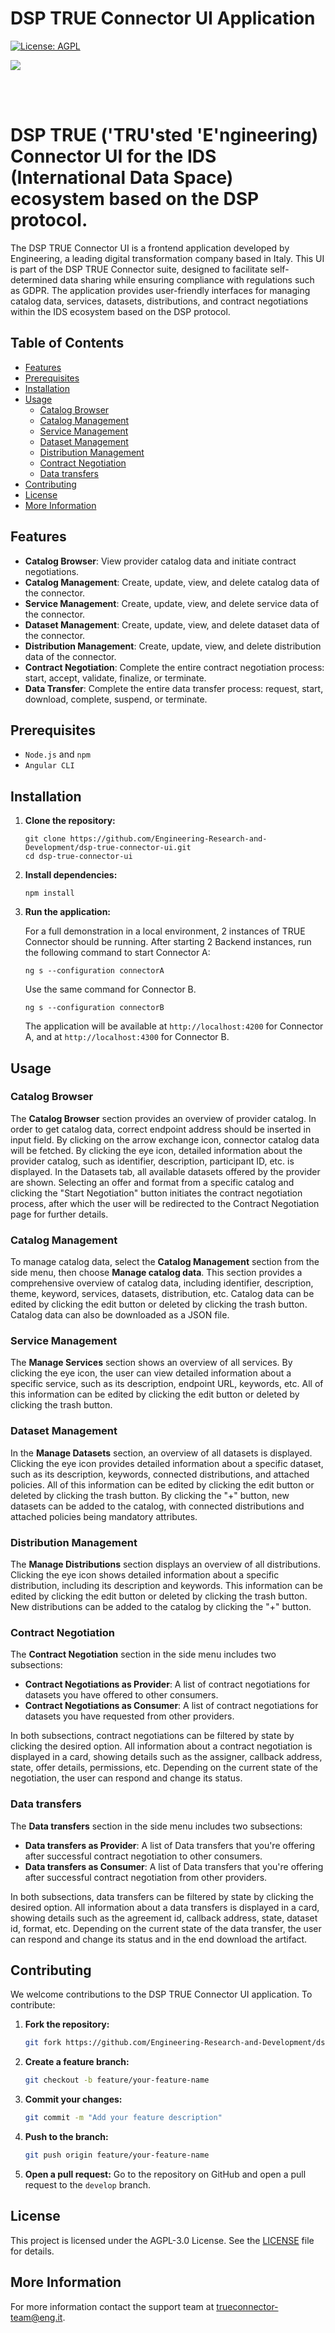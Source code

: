 # DSP TRUE Connector UI Application

[![License: AGPL](https://img.shields.io/github/license/Engineering-Research-and-Development/true-connector-execution_core_container.svg)](https://opensource.org/licenses/AGPL-3.0)
<br/>

![](https://github.com/Engineering-Research-and-Development/true-connector/raw/main/doc/TRUE_Connector_Logo.png?raw=true)

</br></br>

<h1>
DSP TRUE ('TRU'sted 'E'ngineering) Connector UI for the IDS (International Data Space) ecosystem based on the DSP protocol.
</h1>

The DSP TRUE Connector UI is a frontend application developed by Engineering, a leading digital transformation company based in Italy. This UI is part of the DSP TRUE Connector suite, designed to facilitate self-determined data sharing while ensuring compliance with regulations such as GDPR. The application provides user-friendly interfaces for managing catalog data, services, datasets, distributions, and contract negotiations within the IDS ecosystem based on the DSP protocol.

## Table of Contents

- [Features](#features)
- [Prerequisites](#prerequisites)
- [Installation](#installation)
- [Usage](#usage)
  - [Catalog Browser](#catalog-browser)
  - [Catalog Management](#catalog-management)
  - [Service Management](#service-management)
  - [Dataset Management](#dataset-management)
  - [Distribution Management](#distribution-management)
  - [Contract Negotiation](#contract-negotiation)
  - [Data transfers](#data-transfers)
- [Contributing](#contributing)
- [License](#license)
- [More Information](#more-information)

## Features

- **Catalog Browser**: View provider catalog data and initiate contract negotiations.
- **Catalog Management**: Create, update, view, and delete catalog data of the connector.
- **Service Management**: Create, update, view, and delete service data of the connector.
- **Dataset Management**: Create, update, view, and delete dataset data of the connector.
- **Distribution Management**: Create, update, view, and delete distribution data of the connector.
- **Contract Negotiation**: Complete the entire contract negotiation process: start, accept, validate, finalize, or terminate.
- **Data Transfer**: Complete the entire data transfer process: request, start, download, complete, suspend, or terminate.

## Prerequisites

- `Node.js` and `npm`
- `Angular CLI`

## Installation

1. **Clone the repository:**

   ```
   git clone https://github.com/Engineering-Research-and-Development/dsp-true-connector-ui.git
   cd dsp-true-connector-ui
   ```

2. **Install dependencies:**

   ```
   npm install
   ```

3. **Run the application:**

   For a full demonstration in a local environment, 2 instances of TRUE Connector should be running. After starting 2 Backend instances, run the following command to start Connector A:

   ```
   ng s --configuration connectorA
   ```

   Use the same command for Connector B.

   ```
   ng s --configuration connectorB
   ```

   The application will be available at `http://localhost:4200` for Connector A, and at `http://localhost:4300` for Connector B.

## Usage

### Catalog Browser

The **Catalog Browser** section provides an overview of provider catalog. In order to get catalog data, correct endpoint address should be inserted in input field. By clicking on the arrow exchange icon, connector catalog data will be fetched. By clicking the eye icon, detailed information about the provider catalog, such as identifier, description, participant ID, etc. is displayed. In the Datasets tab, all available datasets offered by the provider are shown. Selecting an offer and format from a specific catalog and clicking the "Start Negotiation" button initiates the contract negotiation process, after which the user will be redirected to the Contract Negotiation page for further details.

### Catalog Management

To manage catalog data, select the **Catalog Management** section from the side menu, then choose **Manage catalog data**. This section provides a comprehensive overview of catalog data, including identifier, description, theme, keyword, services, datasets, distribution, etc. Catalog data can be edited by clicking the edit button or deleted by clicking the trash button. Catalog data can also be downloaded as a JSON file.

### Service Management

The **Manage Services** section shows an overview of all services. By clicking the eye icon, the user can view detailed information about a specific service, such as its description, endpoint URL, keywords, etc. All of this information can be edited by clicking the edit button or deleted by clicking the trash button.

### Dataset Management

In the **Manage Datasets** section, an overview of all datasets is displayed. Clicking the eye icon provides detailed information about a specific dataset, such as its description, keywords, connected distributions, and attached policies. All of this information can be edited by clicking the edit button or deleted by clicking the trash button. By clicking the "+" button, new datasets can be added to the catalog, with connected distributions and attached policies being mandatory attributes.

### Distribution Management

The **Manage Distributions** section displays an overview of all distributions. Clicking the eye icon shows detailed information about a specific distribution, including its description and keywords. This information can be edited by clicking the edit button or deleted by clicking the trash button. New distributions can be added to the catalog by clicking the "+" button.

### Contract Negotiation

The **Contract Negotiation** section in the side menu includes two subsections:

- **Contract Negotiations as Provider**: A list of contract negotiations for datasets you have offered to other consumers.
- **Contract Negotiations as Consumer**: A list of contract negotiations for datasets you have requested from other providers.

In both subsections, contract negotiations can be filtered by state by clicking the desired option. All information about a contract negotiation is displayed in a card, showing details such as the assigner, callback address, state, offer details, permissions, etc. Depending on the current state of the negotiation, the user can respond and change its status.

### Data transfers

The **Data transfers** section in the side menu includes two subsections:

- **Data transfers as Provider**: A list of Data transfers that you're offering after successful contract negotiation to other consumers.
- **Data transfers as Consumer**: A list of Data transfers that you're offering after successful contract negotiation from other providers.

In both subsections, data transfers can be filtered by state by clicking the desired option. All information about a data transfers is displayed in a card, showing details such as the agreement id, callback address, state, dataset id, format, etc. Depending on the current state of the data transfer, the user can respond and change its status and in the end download the artifact.

## Contributing

We welcome contributions to the DSP TRUE Connector UI application. To contribute:

1. **Fork the repository:**

   ```sh
   git fork https://github.com/Engineering-Research-and-Development/dsp-true-connector-ui.git
   ```

2. **Create a feature branch:**

   ```sh
   git checkout -b feature/your-feature-name
   ```

3. **Commit your changes:**

   ```sh
   git commit -m "Add your feature description"
   ```

4. **Push to the branch:**

   ```sh
   git push origin feature/your-feature-name
   ```

5. **Open a pull request:**
   Go to the repository on GitHub and open a pull request to the `develop` branch.

## License

This project is licensed under the AGPL-3.0 License. See the [LICENSE](LICENSE) file for details.

## More Information

For more information contact the support team at trueconnector-team@eng.it.
